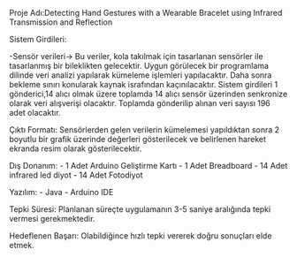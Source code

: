 Proje Adı:Detecting Hand Gestures with a Wearable Bracelet using Infrared Transmission and Reflection 

Sistem Girdileri:

-Sensör verileri-> Bu veriler, kola takılmak için tasarlanan sensörler ile tasarlanmış bir bileklikten gelecektir.
Uygun görülecek bir programlama dilinde veri analizi yapılarak kümeleme işlemleri yapılacaktır.
Daha sonra bekleme sınırı konularak kaynak israfından kaçınılacaktır.
Sistem girdileri 1 gönderici,14 alıcı olmak üzere toplamda 14 alıcı sensör üzerinden senkronize olarak veri alışverişi olacaktır. Toplamda gönderilip
alınan veri sayısı 196 adet olacaktır.

Çıktı Formatı:
   Sensörlerden gelen verilerin kümelemesi yapıldıktan sonra 2 boyutlu bir grafik üzerinde değerleri gösterilecek ve belirlenen hareket ekranda resim olarak gösterilecektir.

Dış Donanım:
	- 1 Adet Arduino Geliştirme Kartı
	- 1 Adet Breadboard
	- 14 Adet infrared led diyot
	- 14 Adet Fotodiyot


Yazılım:
	- Java
	- Arduino IDE

Tepki Süresi:
Planlanan süreçte uygulamanın 3-5 saniye aralığında tepki vermesi gerekmektedir.

Hedeflenen Başarı:
Olabildiğince hızlı tepki vererek doğru sonuçları elde etmek.
